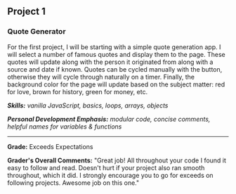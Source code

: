 ## Project 1
### Quote Generator

For the first project, I will be starting with a simple quote generation app. I will select a number of famous quotes and display them to the page. These quotes will update along with the person it originated from along with a source and date if known. Quotes can be cycled manually with the button, otherwise they will cycle through naturally on a timer. Finally, the background color for the page will update based on the subject matter: red for love, brown for history, green for money, etc.

*__Skills:__ vanilla JavaScript, basics, loops, arrays, objects*

*__Personal Development Emphasis:__ modular code, concise comments, helpful names for variables & functions*

---

__Grade:__ Exceeds Expectations

__Grader's Overall Comments:__ "Great job! All throughout your code I found it easy to follow and read. Doesn't hurt if your project also ran smooth throughout, which it did. I strongly encourage you to go for exceeds on following projects. Awesome job on this one."
